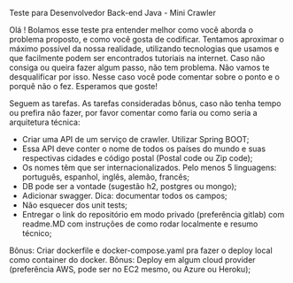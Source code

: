 Teste para Desenvolvedor Back-end Java - Mini Crawler

Olá ! Bolamos esse teste pra entender melhor como você aborda o problema proposto, e como você gosta de codificar. Tentamos aproximar o máximo possível da nossa realidade, utilizando tecnologias que usamos e que facilmente podem ser encontrados tutoriais na internet. Caso não consiga ou queira fazer algum passo, não tem problema. Não vamos te desqualificar por isso. Nesse caso você pode comentar sobre o ponto e o porquê não o fez. Esperamos que goste!

Seguem as tarefas. As tarefas consideradas bônus, caso não tenha tempo ou prefira não fazer, por favor comentar como faria ou como seria a arquitetura técnica:

- Criar uma API de um serviço de crawler. Utilizar Spring BOOT;
- Essa API deve conter o nome de todos os países do mundo e suas respectivas cidades e código postal (Postal code ou Zip code);
- Os nomes têm que ser internacionalizados. Pelo menos 5 linguagens: português, espanhol, inglês, alemão, francês;
- DB pode ser a vontade (sugestão h2, postgres ou mongo);
- Adicionar swagger. Dica: documentar todos os campos;
- Não esquecer dos unit tests;
- Entregar o link do repositório em modo privado (preferência gitlab) com readme.MD com instruções de como rodar localmente e resumo técnico;

Bônus: Criar dockerfile e docker-compose.yaml pra fazer o deploy local como container do docker.
Bônus: Deploy em algum cloud provider (preferência AWS, pode ser no EC2 mesmo, ou Azure ou Heroku);

